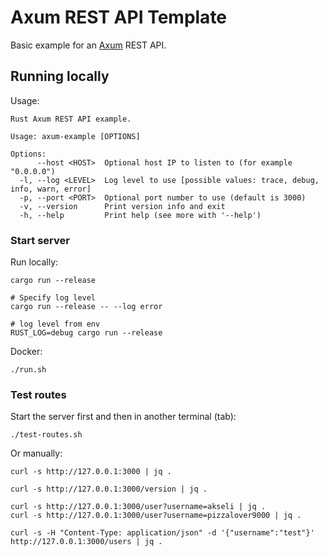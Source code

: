 # Axum REST API Template

Basic example for an [Axum](https://github.com/tokio-rs/axum) REST API.

## Running locally

Usage:

```console
Rust Axum REST API example.

Usage: axum-example [OPTIONS]

Options:
      --host <HOST>  Optional host IP to listen to (for example "0.0.0.0")
  -l, --log <LEVEL>  Log level to use [possible values: trace, debug, info, warn, error]
  -p, --port <PORT>  Optional port number to use (default is 3000)
  -v, --version      Print version info and exit
  -h, --help         Print help (see more with '--help')
```

### Start server

Run locally:

```shell
cargo run --release

# Specify log level
cargo run --release -- --log error

# log level from env
RUST_LOG=debug cargo run --release
```

Docker:

```shell
./run.sh
```

### Test routes

Start the server first and then in another terminal (tab):

```shell
./test-routes.sh
```

Or manually:

```shell
curl -s http://127.0.0.1:3000 | jq .

curl -s http://127.0.0.1:3000/version | jq .

curl -s http://127.0.0.1:3000/user?username=akseli | jq .
curl -s http://127.0.0.1:3000/user?username=pizzalover9000 | jq .

curl -s -H "Content-Type: application/json" -d '{"username":"test"}' http://127.0.0.1:3000/users | jq .
```
